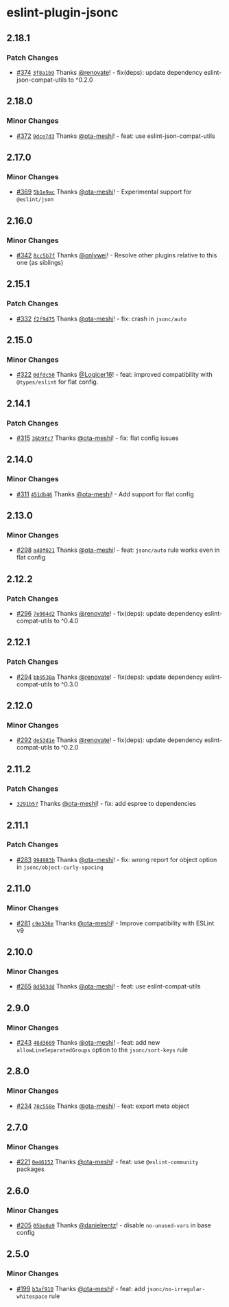 # eslint-plugin-jsonc

## 2.18.1

### Patch Changes

- [#374](https://github.com/ota-meshi/eslint-plugin-jsonc/pull/374) [`3f8a1b9`](https://github.com/ota-meshi/eslint-plugin-jsonc/commit/3f8a1b90b3b3a62bb5c598c62dc55a1d08ccea7b) Thanks [@renovate](https://github.com/apps/renovate)! - fix(deps): update dependency eslint-json-compat-utils to ^0.2.0

## 2.18.0

### Minor Changes

- [#372](https://github.com/ota-meshi/eslint-plugin-jsonc/pull/372) [`9dce7d3`](https://github.com/ota-meshi/eslint-plugin-jsonc/commit/9dce7d3dece96b4e22e7be6fc18fd4fd401edcfa) Thanks [@ota-meshi](https://github.com/ota-meshi)! - feat: use eslint-json-compat-utils

## 2.17.0

### Minor Changes

- [#369](https://github.com/ota-meshi/eslint-plugin-jsonc/pull/369) [`5b1e9ac`](https://github.com/ota-meshi/eslint-plugin-jsonc/commit/5b1e9ace7e1ae8e2c047b2562e58cfaf833a6b6b) Thanks [@ota-meshi](https://github.com/ota-meshi)! - Experimental support for `@eslint/json`

## 2.16.0

### Minor Changes

- [#342](https://github.com/ota-meshi/eslint-plugin-jsonc/pull/342) [`8cc5b7f`](https://github.com/ota-meshi/eslint-plugin-jsonc/commit/8cc5b7f247bef5d806695d149e3046f19b58d2a4) Thanks [@onlywei](https://github.com/onlywei)! - Resolve other plugins relative to this one (as siblings)

## 2.15.1

### Patch Changes

- [#332](https://github.com/ota-meshi/eslint-plugin-jsonc/pull/332) [`f2f9d75`](https://github.com/ota-meshi/eslint-plugin-jsonc/commit/f2f9d7553e5eba296cf3e154fbce6fe89a6a93a0) Thanks [@ota-meshi](https://github.com/ota-meshi)! - fix: crash in `jsonc/auto`

## 2.15.0

### Minor Changes

- [#322](https://github.com/ota-meshi/eslint-plugin-jsonc/pull/322) [`0dfdc50`](https://github.com/ota-meshi/eslint-plugin-jsonc/commit/0dfdc501d2a8e20619956eca113d2c4cee2b2773) Thanks [@Logicer16](https://github.com/Logicer16)! - feat: improved compatibility with `@types/eslint` for flat config.

## 2.14.1

### Patch Changes

- [#315](https://github.com/ota-meshi/eslint-plugin-jsonc/pull/315) [`36b9fc7`](https://github.com/ota-meshi/eslint-plugin-jsonc/commit/36b9fc7aaa934883dc37c059ef02f1e9ba24ddb5) Thanks [@ota-meshi](https://github.com/ota-meshi)! - fix: flat config issues

## 2.14.0

### Minor Changes

- [#311](https://github.com/ota-meshi/eslint-plugin-jsonc/pull/311) [`451db46`](https://github.com/ota-meshi/eslint-plugin-jsonc/commit/451db4646b5a714c8ded68b1c03286eb7f60b16a) Thanks [@ota-meshi](https://github.com/ota-meshi)! - Add support for flat config

## 2.13.0

### Minor Changes

- [#298](https://github.com/ota-meshi/eslint-plugin-jsonc/pull/298) [`a40f021`](https://github.com/ota-meshi/eslint-plugin-jsonc/commit/a40f02114d455d0d7f3677b1d2e6a6522a8e72f4) Thanks [@ota-meshi](https://github.com/ota-meshi)! - feat: `jsonc/auto` rule works even in flat config

## 2.12.2

### Patch Changes

- [#296](https://github.com/ota-meshi/eslint-plugin-jsonc/pull/296) [`7e904d2`](https://github.com/ota-meshi/eslint-plugin-jsonc/commit/7e904d2911234db8eb9695a5c7c2335465a91bde) Thanks [@renovate](https://github.com/apps/renovate)! - fix(deps): update dependency eslint-compat-utils to ^0.4.0

## 2.12.1

### Patch Changes

- [#294](https://github.com/ota-meshi/eslint-plugin-jsonc/pull/294) [`bb9538a`](https://github.com/ota-meshi/eslint-plugin-jsonc/commit/bb9538ac57ad93fab7b8d0444d5b58fb0a842080) Thanks [@renovate](https://github.com/apps/renovate)! - fix(deps): update dependency eslint-compat-utils to ^0.3.0

## 2.12.0

### Minor Changes

- [#292](https://github.com/ota-meshi/eslint-plugin-jsonc/pull/292) [`de53d1e`](https://github.com/ota-meshi/eslint-plugin-jsonc/commit/de53d1e0303013cc6caf7ee0a8abc8539727cd2c) Thanks [@renovate](https://github.com/apps/renovate)! - fix(deps): update dependency eslint-compat-utils to ^0.2.0

## 2.11.2

### Patch Changes

- [`3291b57`](https://github.com/ota-meshi/eslint-plugin-jsonc/commit/3291b578e049bd39c4cc2da9cf07ef71b79c5147) Thanks [@ota-meshi](https://github.com/ota-meshi)! - fix: add espree to dependencies

## 2.11.1

### Patch Changes

- [#283](https://github.com/ota-meshi/eslint-plugin-jsonc/pull/283) [`994983b`](https://github.com/ota-meshi/eslint-plugin-jsonc/commit/994983bf3d267a5afe43d3e93729be1d188eb1c7) Thanks [@ota-meshi](https://github.com/ota-meshi)! - fix: wrong report for object option in `jsonc/object-curly-spacing`

## 2.11.0

### Minor Changes

- [#281](https://github.com/ota-meshi/eslint-plugin-jsonc/pull/281) [`c9e326e`](https://github.com/ota-meshi/eslint-plugin-jsonc/commit/c9e326e34bacb92707ad1c92a35c64ed9c34b73d) Thanks [@ota-meshi](https://github.com/ota-meshi)! - Improve compatibility with ESLint v9

## 2.10.0

### Minor Changes

- [#265](https://github.com/ota-meshi/eslint-plugin-jsonc/pull/265) [`8d503dd`](https://github.com/ota-meshi/eslint-plugin-jsonc/commit/8d503ddd845d370de446d7d2dc1e2c95d22a5ce1) Thanks [@ota-meshi](https://github.com/ota-meshi)! - feat: use eslint-compat-utils

## 2.9.0

### Minor Changes

- [#243](https://github.com/ota-meshi/eslint-plugin-jsonc/pull/243) [`48d3669`](https://github.com/ota-meshi/eslint-plugin-jsonc/commit/48d3669a7b20a47070514ea463dd63688b086052) Thanks [@ota-meshi](https://github.com/ota-meshi)! - feat: add new `allowLineSeparatedGroups` option to the `jsonc/sort-keys` rule

## 2.8.0

### Minor Changes

- [#234](https://github.com/ota-meshi/eslint-plugin-jsonc/pull/234) [`70c558e`](https://github.com/ota-meshi/eslint-plugin-jsonc/commit/70c558e35b05ee1bd81a2c723d1c35b090409d2b) Thanks [@ota-meshi](https://github.com/ota-meshi)! - feat: export meta object

## 2.7.0

### Minor Changes

- [#221](https://github.com/ota-meshi/eslint-plugin-jsonc/pull/221) [`0e46152`](https://github.com/ota-meshi/eslint-plugin-jsonc/commit/0e461529ff756775f4bb2d2b9548385f8418bcaa) Thanks [@ota-meshi](https://github.com/ota-meshi)! - feat: use `@eslint-community` packages

## 2.6.0

### Minor Changes

- [#205](https://github.com/ota-meshi/eslint-plugin-jsonc/pull/205) [`05be0a9`](https://github.com/ota-meshi/eslint-plugin-jsonc/commit/05be0a9a4ef1b277f681109bb85ca35cd166ca7d) Thanks [@danielrentz](https://github.com/danielrentz)! - disable `no-unused-vars` in base config

## 2.5.0

### Minor Changes

- [#199](https://github.com/ota-meshi/eslint-plugin-jsonc/pull/199) [`b3af910`](https://github.com/ota-meshi/eslint-plugin-jsonc/commit/b3af910f38359b92be6d69244ac442aa41a0f9a4) Thanks [@ota-meshi](https://github.com/ota-meshi)! - feat: add `jsonc/no-irregular-whitespace` rule

